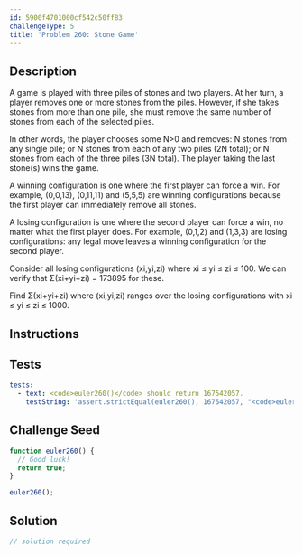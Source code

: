 ```yaml
---
id: 5900f4701000cf542c50ff83
challengeType: 5
title: 'Problem 260: Stone Game'
---
```


## Description
<section id='description'>
A game is played with three piles of stones and two players.
At her turn, a player removes one or more stones from the piles. However, if she takes stones from more than one pile, she must remove the same number of stones from each of the selected piles.

In other words, the player chooses some N>0 and removes:
N stones from any single pile; or
N stones from each of any two piles (2N total); or
N stones from each of the three piles (3N total).
The player taking the last stone(s) wins the game.

A winning configuration is one where the first player can force a win.
For example, (0,0,13), (0,11,11) and (5,5,5) are winning configurations because the first player can immediately remove all stones.

A losing configuration is one where the second player can force a win, no matter what the first player does.
For example, (0,1,2) and (1,3,3) are losing configurations: any legal move leaves a winning configuration for the second player.

Consider all  losing configurations (xi,yi,zi) where xi ≤ yi ≤ zi ≤ 100.
We can verify that Σ(xi+yi+zi) = 173895 for these.

Find Σ(xi+yi+zi) where (xi,yi,zi) ranges over the losing configurations
with xi ≤ yi ≤ zi ≤ 1000.
</section>

## Instructions
<section id='instructions'>

</section>

## Tests
<section id='tests'>

```yml
tests:
  - text: <code>euler260()</code> should return 167542057.
    testString: 'assert.strictEqual(euler260(), 167542057, "<code>euler260()</code> should return 167542057.");'

```

</section>

## Challenge Seed
<section id='challengeSeed'>

<div id='js-seed'>

```js
function euler260() {
  // Good luck!
  return true;
}

euler260();
```

</div>



</section>

## Solution
<section id='solution'>

```js
// solution required
```
</section>
